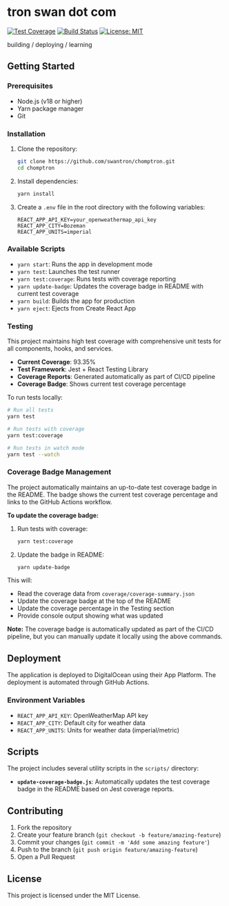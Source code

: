 # tron swan dot com

[![Test Coverage](https://img.shields.io/badge/coverage-93.35%25-brightgreen)](https://github.com/swantron/tronswan/actions)
[![Build Status](https://github.com/swantron/tronswan/workflows/react%20app%20CI:CD%20with%20playwright/badge.svg)](https://github.com/swantron/tronswan/actions)
[![License: MIT](https://img.shields.io/badge/License-MIT-yellow.svg)](https://opensource.org/licenses/MIT)

building / deploying / learning

## Getting Started

### Prerequisites

- Node.js (v18 or higher)
- Yarn package manager
- Git

### Installation

1. Clone the repository:
   ```bash
   git clone https://github.com/swantron/chomptron.git
   cd chomptron
   ```

2. Install dependencies:
   ```bash
   yarn install
   ```

3. Create a `.env` file in the root directory with the following variables:
   ```
   REACT_APP_API_KEY=your_openweathermap_api_key
   REACT_APP_CITY=Bozeman
   REACT_APP_UNITS=imperial
   ```

### Available Scripts

- `yarn start`: Runs the app in development mode
- `yarn test`: Launches the test runner
- `yarn test:coverage`: Runs tests with coverage reporting
- `yarn update-badge`: Updates the coverage badge in README with current test coverage
- `yarn build`: Builds the app for production
- `yarn eject`: Ejects from Create React App

### Testing

This project maintains high test coverage with comprehensive unit tests for all components, hooks, and services.

- **Current Coverage**: 93.35%
- **Test Framework**: Jest + React Testing Library
- **Coverage Reports**: Generated automatically as part of CI/CD pipeline
- **Coverage Badge**: Shows current test coverage percentage

To run tests locally:
```bash
# Run all tests
yarn test

# Run tests with coverage
yarn test:coverage

# Run tests in watch mode
yarn test --watch
```

### Coverage Badge Management

The project automatically maintains an up-to-date test coverage badge in the README. The badge shows the current test coverage percentage and links to the GitHub Actions workflow.

**To update the coverage badge:**

1. Run tests with coverage:
   ```bash
   yarn test:coverage
   ```

2. Update the badge in README:
   ```bash
   yarn update-badge
   ```

This will:
- Read the coverage data from `coverage/coverage-summary.json`
- Update the coverage badge at the top of the README
- Update the coverage percentage in the Testing section
- Provide console output showing what was updated

**Note:** The coverage badge is automatically updated as part of the CI/CD pipeline, but you can manually update it locally using the above commands.



## Deployment

The application is deployed to DigitalOcean using their App Platform. The deployment is automated through GitHub Actions.

### Environment Variables

- `REACT_APP_API_KEY`: OpenWeatherMap API key
- `REACT_APP_CITY`: Default city for weather data
- `REACT_APP_UNITS`: Units for weather data (imperial/metric)

## Scripts

The project includes several utility scripts in the `scripts/` directory:

- **`update-coverage-badge.js`**: Automatically updates the test coverage badge in the README based on Jest coverage reports.

## Contributing

1. Fork the repository
2. Create your feature branch (`git checkout -b feature/amazing-feature`)
3. Commit your changes (`git commit -m 'Add some amazing feature'`)
4. Push to the branch (`git push origin feature/amazing-feature`)
5. Open a Pull Request

## License

This project is licensed under the MIT License.
